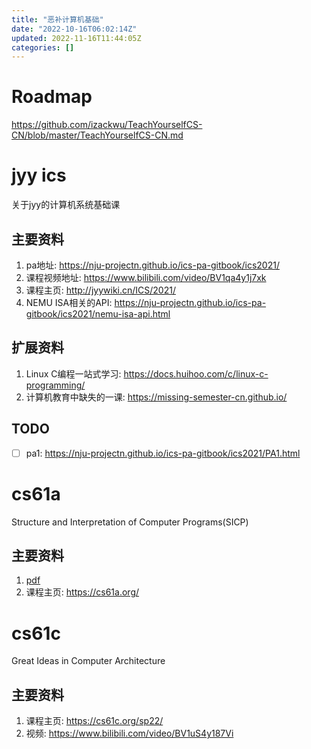 ```yaml
---
title: "恶补计算机基础"
date: "2022-10-16T06:02:14Z"
updated: 2022-11-16T11:44:05Z
categories: []
---
```

# Roadmap

https://github.com/izackwu/TeachYourselfCS-CN/blob/master/TeachYourselfCS-CN.md

# jyy ics

关于jyy的计算机系统基础课

## 主要资料
1. pa地址: https://nju-projectn.github.io/ics-pa-gitbook/ics2021/
2. 课程视频地址: https://www.bilibili.com/video/BV1qa4y1j7xk
3. 课程主页: http://jyywiki.cn/ICS/2021/
4. NEMU ISA相关的API: https://nju-projectn.github.io/ics-pa-gitbook/ics2021/nemu-isa-api.html

## 扩展资料

1. Linux C编程一站式学习: https://docs.huihoo.com/c/linux-c-programming/
2. 计算机教育中缺失的一课: https://missing-semester-cn.github.io/

## TODO

- [ ] pa1: https://nju-projectn.github.io/ics-pa-gitbook/ics2021/PA1.html


# cs61a

Structure and Interpretation of Computer Programs(SICP)

## 主要资料

1. [pdf](https%3A%2F%2Fraw.githubusercontent.com%2Fhuyubing%2Fbooks-pdf%2Fmaster%2F%25E8%25AE%25A1%25E7%25AE%2597%25E6%259C%25BA%25E7%25A8%258B%25E5%25BA%258F%25E7%259A%2584%25E6%259E%2584%25E9%2580%25A0%25E5%2592%258C%25E8%25A7%25A3%25E9%2587%258A%25EF%25BC%2588SICP%25E4%25B8%25AD%25E6%2596%2587%25E7%25AC%25AC2%25E7%2589%2588%25EF%25BC%2589.pdf)
2. 课程主页: https://cs61a.org/
 


# cs61c 

Great Ideas in Computer Architecture

## 主要资料

1. 课程主页: https://cs61c.org/sp22/
4. 视频: https://www.bilibili.com/video/BV1uS4y187Vi